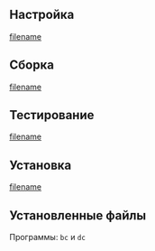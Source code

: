 <pkg :name="'bc'" instsize showsbu2></pkg>

## Настройка

[filename](../packages/bc/configure ':include')

## Сборка

[filename](../packages/bc/build ':include')

## Тестирование

[filename](../packages/bc/test ':include')

## Установка

[filename](../packages/bc/install ':include')

## Установленные файлы

Программы: `bc` и `dc`

<script>
	new Vue({ el: '#main' })
</script>
